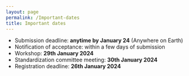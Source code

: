 ```yaml
---
layout: page
permalink: /Important-dates
title: Important dates
---
```



* Submission deadline: **anytime by January 24** (Anywhere on Earth)
* Notification of acceptance: within a few days of submission
* Workshop: **29th January 2024**
* Standardization committee meeting: **30th January 2024**
* Registration deadline: **26th January 2024**
